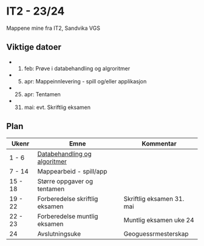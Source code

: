 # IT2 - 23/24
Mappene mine fra IT2, Sandvika VGS


## Viktige datoer

- 1. feb: Prøve i databehandling og algroritmer
- 5. apr: Mappeinnlevering - spill og/eller applikasjon
- 25. apr: Tentamen
- 31. mai: evt. Skriftlig eksamen

## Plan

| Ukenr   | Emne                                                                     | Kommentar                 |
| ------- | ------------------------------------------------------------------------ | ------------------------- |
| 1 - 6   | [Databehandling og algoritmer](IT2-23-24/databehandling-og-algoritmer/readme.md) |                           |
| 7 - 14  | Mappearbeid - spill/app                                                  |                           |
| 15 - 18 | Større oppgaver og tentamen                                              |                           |
| 19 - 22 | Forberedelse skriftlig eksamen                                           | Skriftlig eksamen 31. mai |
| 22 - 23 | Forberedelse muntlig eksamen                                             | Muntlig eksamen uke 24    |
| 24      | Avslutningsuke                                                           | Geoguessrmesterskap       |

